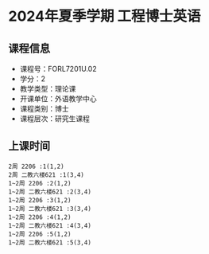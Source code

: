 # 2024年夏季学期 工程博士英语 






## 课程信息

- 课程号：FORL7201U.02
- 学分：2
- 教学类型：理论课
- 开课单位：外语教学中心
- 课程类别：博士
- 课程层次：研究生课程

## 上课时间

```
2周 2206 :1(1,2)
2周 二教六楼621 :1(3,4)
1~2周 2206 :2(1,2)
1~2周 二教六楼621 :2(3,4)
1~2周 2206 :3(1,2)
1~2周 二教六楼621 :3(3,4)
1~2周 2206 :4(1,2)
1~2周 二教六楼621 :4(3,4)
1~2周 2206 :5(1,2)
1~2周 二教六楼621 :5(3,4)
```

